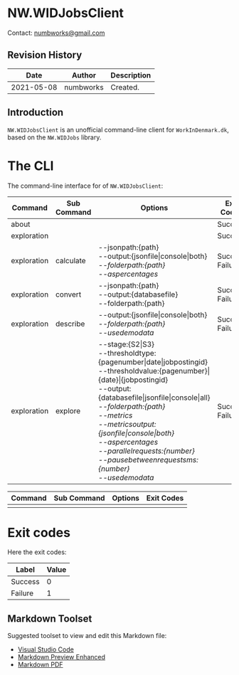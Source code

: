 # NW.WIDJobsClient
Contact: numbworks@gmail.com

## Revision History

| Date | Author | Description |
|---|---|---|
| 2021-05-08 | numbworks | Created. |

## Introduction

`NW.WIDJobsClient` is an unofficial command-line client for `WorkInDenmark.dk`, based on the `NW.WIDJobs` library.

# The CLI

The command-line interface for of `NW.WIDJobsClient`:

|Command|Sub Command|Options|Exit Codes|
|---|---|---|---|
|about|||Success|
|exploration|||Success|
|exploration|calculate|--jsonpath:{path}<br />--output:{jsonfile\|console\|both}<br />*--folderpath:{path}*<br />*--aspercentages*|Success<br />Failure|
|exploration|convert|--jsonpath:{path}<br />--output:{databasefile}<br />--folderpath:{path}|Success<br />Failure|
|exploration|describe|--output:{jsonfile\|console\|both}<br />*--folderpath:{path}*<br />*--usedemodata*|Success<br />Failure|
|exploration|explore|--stage:{S2\|S3}<br />--thresholdtype:{pagenumber\|date\|jobpostingid}<br />--thresholdvalue:{pagenumber}\|{date}\|{jobpostingid}<br />--output:{databasefile\|jsonfile\|console\|all}<br />*--folderpath:{path}*<br />*--metrics*<br />*--metricsoutput:{jsonfile\|console\|both}*<br />*--aspercentages*<br />*--parallelrequests:{number}*<br />*--pausebetweenrequestsms:{number}*<br />*--usedemodata*|Success<br />Failure|


|Command|Sub Command|Options|Exit Codes|
|---|---|---|---|
|||||

# Exit codes

Here the exit codes:

|Label|Value|
|---|---|
|Success|0|
|Failure|1|


## Markdown Toolset

Suggested toolset to view and edit this Markdown file:

- [Visual Studio Code](https://code.visualstudio.com/)
- [Markdown Preview Enhanced](https://marketplace.visualstudio.com/items?itemName=shd101wyy.markdown-preview-enhanced)
- [Markdown PDF](https://marketplace.visualstudio.com/items?itemName=yzane.markdown-pdf)